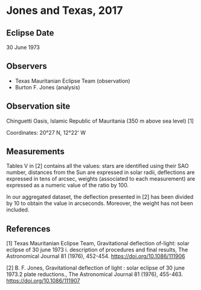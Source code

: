 # Jones and Texas, 2017 #

## Eclipse Date ##

30 June 1973

## Observers ##

* Texas Mauritanian Eclipse Team (observation)
* Burton F. Jones (analysis)

## Observation site ##

Chinguetti Oasis, Islamic Republic of Mauritania (350 m above sea level) [1]

Coordinates: 20°27 N, 12°22' W

## Measurements

Tables V in [2] contains all the values: stars are identified using their SAO number, distances from the Sun are expressed in solar radii, deflections are expressed in tens of arcsec, weights (associated to each measurement) are expressed as a numeric value of the ratio by 100.

In our aggregated dataset, the deflection presented in [2] has been divided by 10 to obtain the value in arcseconds. Moreover, the weight has not been included.

## References ##
[1] Texas Mauritanian Eclipse Team, Gravitational deflection of-light: solar eclipse of 30 june 1973 i. description of procedures and final results, The Astronomical Journal 81 (1976), 452-454.
https://doi.org/10.1086/111906

[2] B. F. Jones, Gravitational deflection of light : solar eclipse of 30 june 1973.2 plate reductions., The Astronomical Journal 81 (1976), 455-463.
https://doi.org/10.1086/111907
